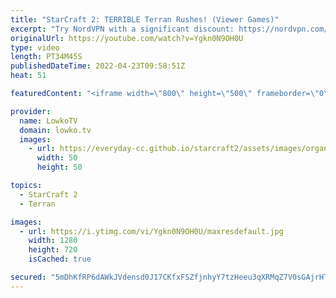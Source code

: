 ```yaml
---
title: "StarCraft 2: TERRIBLE Terran Rushes! (Viewer Games)"
excerpt: "Try NordVPN with a significant discount: https://nordvpn.com/lowkotv In this video I cast two viewer submitted games in StarCraft 2. If you have an awesome game that you would like me to cast, you can submit it to replays@lowko.tv.  00:00 Thanks to NordVPN 00:54 Silver League Terran vs Protoss 15:10"
originalUrl: https://youtube.com/watch?v=Ygkn0N9OH0U
type: video
length: PT34M45S
publishedDateTime: 2022-04-23T09:58:51Z
heat: 51

featuredContent: "<iframe width=\"800\" height=\"500\" frameborder=\"0\" src=\"https://www.youtube.com/embed/Ygkn0N9OH0U\" allow=\"accelerometer; autoplay; encrypted-media; gyroscope; picture-in-picture\" allowfullscreen></iframe>"

provider:
  name: LowkoTV
  domain: lowko.tv
  images:
    - url: https://everyday-cc.github.io/starcraft2/assets/images/organizations/lowko.tv-50x50.jpg
      width: 50
      height: 50

topics:
  - StarCraft 2
  - Terran

images:
  - url: https://i.ytimg.com/vi/Ygkn0N9OH0U/maxresdefault.jpg
    width: 1280
    height: 720
    isCached: true

secured: "5mDhKfRP6dAWkJVdensd0J17CKfxFSZfjnhyY7tzHeeu3qXRMqZ7V0sGAjrHT/Mxd6WDCGwBBtfE/fq1UejTCfTuvUiNCGhCOqUwnTNkSbvjCdbDXz/pua0NJDwu17FaGMrmy4aYrALI+zKeh0XBeOBlOCV9YinhnKAhu4RPwU8VrcS6d/Y5wyXf/SKESswKePN0d0plh6cYb6vxTkpxU3G/tQKpupgLSplNbt2FsseGWRW7Y3fYP4fuMUAU/f1wgewAKKVnK93XcMhsONP/n53S9zwRWScuPsyFBHCx+LtUZHCcN89oPVMUqs0R8ZruDNp/NDYg6Ng0nwT8OhRmkuSoIy8RpqSaCgltKdRkhMgJwM6yh98nIP+7Q2c6kfYoHXVMDGrlcbAVKFnZv8G1fXGg6ajxkqxLNmRAccwNWFg=;2UvdoILz0Sgk4Ccuhda6kw=="
---
```


